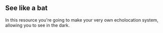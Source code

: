 ## See like a bat

In this resource you're going to make your very own echolocation system, allowing you to see in the dark.

